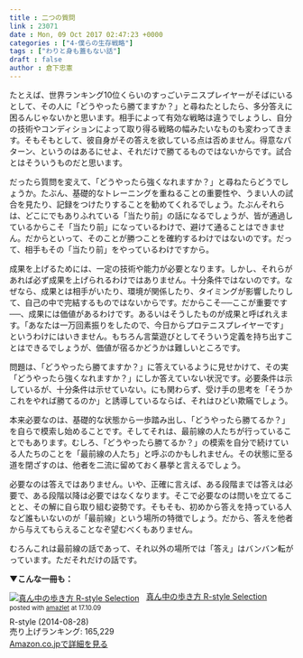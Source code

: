 ```yaml
---
title : 二つの質問
link : 23071
date : Mon, 09 Oct 2017 02:47:23 +0000
categories : ["4-僕らの生存戦略"]
tags : ["わりと身も蓋もない話"]
draft : false
author : 倉下忠憲
---
```


たとえば、世界ランキング10位くらいのすっごいテニスプレイヤーがそばにいるとして、その人に「どうやったら勝てますか？」と尋ねたとしたら、多分答えに困るんじゃないかと思います。相手によって有効な戦略は違うでしょうし、自分の技術やコンディションによって取り得る戦略の幅みたいなものも変わってきます。そもそもとして、彼自身がその答えを欲している点は否めません。得意なパターン、というのはあるにせよ、それだけで勝てるものではないからです。試合とはそういうものだと思います。

だったら質問を変えて、「どうやったら強くなれますか？」と尋ねたらどうでしょうか。たぶん、基礎的なトレーニングを重ねることの重要性や、うまい人の試合を見たり、記録をつけたりすることを勧めてくれるでしょう。たぶんそれらは、どこにでもありふれている「当たり前」の話になるでしょうが、皆が通過しているからこそ「当たり前」になっているわけで、避けて通ることはできません。だからといって、そのことが勝つことを確約するわけではないのです。だって、相手もその「当たり前」をやっているわけですから。

成果を上げるためには、一定の技術や能力が必要となります。しかし、それらがあれば必ず成果を上げられるわけではありません。十分条件ではないのです。なぜなら、成果とは相手がいたり、環境が関係したり、タイミングが影響したりして、自己の中で完結するものではないからです。だからこそ──ここが重要です──、成果には価値があるわけです。あるいはそうしたものが成果と呼ばれえます。「あなたは一万回素振りをしたので、今日からプロテニスプレイヤーです」というわけにはいきません。もちろん言葉遊びとしてそういう定義を持ち出すことはできるでしょうが、価値が宿るかどうかは難しいところです。

問題は、「どうやったら勝てますか？」に答えているように見せかけて、その実「どうやったら強くなれますか？」にしか答えていない状況です。必要条件は示しているが、十分条件は示せていない。にも関わらず、受け手の思考を「そうかこれをやれば勝てるのか」と誘導しているならば、それはひどい欺瞞でしょう。

本来必要なのは、基礎的な状態から一歩踏み出し、「どうやったら勝てるか？」を自らで模索し始めることです。そしてそれは、最前線の人たちが行っていることでもあります。むしろ、「どうやったら勝てるか？」の模索を自分で続けている人たちのことを「最前線の人たち」と呼ぶのかもしれません。その状態に至る道を閉ざすのは、他者を二流に留めておく暴挙と言えるでしょう。

必要なのは答えではありません。いや、正確に言えば、ある段階までは答えは必要で、ある段階以降は必要ではなくなります。そこで必要なのは問いを立てることと、その解に自ら取り組む姿勢です。そもそも、初めから答えを持っている人など誰もいないのが「最前線」という場所の特徴でしょう。だから、答えを他者から与えてもらえることなぞ望むべくもありません。

むろんこれは最前線の話であって、それ以外の場所では「答え」はバンバン転がっています。ただそれだけの話です。

<strong>▼こんな一冊も：</strong>

<div class="amazlet-box" style="margin-bottom:0px;"><div class="amazlet-image" style="float:left;margin:0px 12px 1px 0px;"><a href="http://www.amazon.co.jp/exec/obidos/ASIN/B00N4E5L1C/rashita1000-22/ref=nosim/" name="amazletlink" target="_blank"><img src="https://images-fe.ssl-images-amazon.com/images/I/51EO0c537CL._SL160_.jpg" alt="真ん中の歩き方 R-style Selection" style="border: none;" /></a></div><div class="amazlet-info" style="line-height:120%; margin-bottom: 10px"><div class="amazlet-name" style="margin-bottom:10px;line-height:120%"><a href="http://www.amazon.co.jp/exec/obidos/ASIN/B00N4E5L1C/rashita1000-22/ref=nosim/" name="amazletlink" target="_blank">真ん中の歩き方 R-style Selection</a><div class="amazlet-powered-date" style="font-size:80%;margin-top:5px;line-height:120%">posted with <a href="http://www.amazlet.com/" title="amazlet" target="_blank">amazlet</a> at 17.10.09</div></div><div class="amazlet-detail">R-style (2014-08-28)<br />売り上げランキング: 165,229<br /></div><div class="amazlet-sub-info" style="float: left;"><div class="amazlet-link" style="margin-top: 5px"><a href="http://www.amazon.co.jp/exec/obidos/ASIN/B00N4E5L1C/rashita1000-22/ref=nosim/" name="amazletlink" target="_blank">Amazon.co.jpで詳細を見る</a></div></div></div><div class="amazlet-footer" style="clear: left"></div></div>

